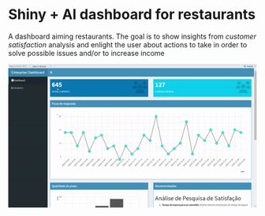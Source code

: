 # Shiny + AI dashboard for restaurants
A dashboard aiming restaurants. The goal is to show insights from *customer satisfaction* analysis and enlight the user about actions to take in order to solve possible issues and/or to increase income

![](https://github.com/IanniMuliterno/Dash_restaurant/blob/main/img/gif_for_readme.gif)

